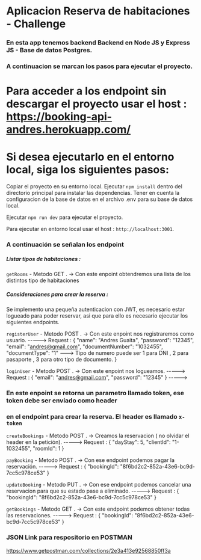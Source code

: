 # Aplicacion Reserva de habitaciones - Challenge

### En esta app tenemos backend Backend en Node JS y Express JS - Base de datos Postgres.

### A continuacion se marcan los pasos para ejecutar el proyecto.

# Para acceder a los endpoint sin descargar el proyecto usar el host : https://booking-api-andres.herokuapp.com/

# Si desea ejecutarlo en el entorno local, siga los siguientes pasos:

Copiar el proyecto en su entorno local.
Ejecutar `npm install` dentro del directorio principal para instalar las dependencias.
Tener en cuenta la configuracion de la base de datos en el archivo .env para su base de datos local.

Ejecutar `npm run dev` para ejecutar el proyecto.

Para ejecutar en entorno local usar el host : `http://localhost:3001`.

### A continuación se señalan los endpoint

##### Listar tipos de habitaciones : 
`getRooms` - Metodo GET . -> Con este enpoint obtendremos una lista de los distintos tipo de habitaciones

##### Consideraciones para crear la reserva : 
Se implemento una pequeña autenticacion con JWT, es necesario estar logueado para poder reservar,
asi que para ello es necesario ejecutar los siguientes endpoints.

`registerUser` - Metodo POST . -> Con este enpoint nos registraremos como usuario. 
-----> Request : {
    "name": "Andres Guaita",
    "password": "12345",
    "email": "andres@gmail.com",
    "documentNumber": "1032455",
    "documentType": "1" ---> Tipo de numero puede ser 1 para DNI , 2 para pasaporte , 3 para otro tipo de documento.
}

`loginUser` - Metodo POST . -> Con este enpoint nos logueamos. 
-----> Request : {
    "email": "andres@gmail.com",
    "password": "12345"
} -----> 
### En este enpoint se retorna un parametro llamado token, ese token debe ser enviado como header
### en el endpoint para crear la reserva. El header es llamado `x-token`

`createBookings` - Metodo POST . -> Creamos la reservacion ( no olvidar el header en la petición). 
-----> Request : {
    "dayStay": 5,
    "clientId": "1-1032455",
    "roomId": 1
}

`payBooking` - Metodo POST . -> Con ese endpoint podemos pagar la reservación.
-----> Request : {
    "bookingId": "8f6bd2c2-852a-43e6-bc9d-7cc5c978ce53"
}

`updateBooking` - Metodo PUT . -> Con ese endpoint podemos cancelar una reservacion para que su estado pase a eliminado.
-----> Request : {
    "bookingId": "8f6bd2c2-852a-43e6-bc9d-7cc5c978ce53"
}


`getBookings` - Metodo GET . -> Con este endpoint podemos obtener todas las reservaciones.
-----> Request : {
    "bookingId": "8f6bd2c2-852a-43e6-bc9d-7cc5c978ce53"
}

### JSON Link para respositorio en POSTMAN
https://www.getpostman.com/collections/2e3a413e92568850ff3a